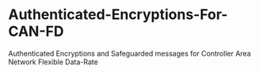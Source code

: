 # Authenticated-Encryptions-For-CAN-FD
Authenticated Encryptions and Safeguarded messages for Controller Area Network Flexible Data-Rate
